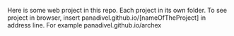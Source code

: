 Here is some web project in this repo. Each project in its own folder. To see project in browser, 
insert panadivel.github.io/[nameOfTheProject] in address line. For example panadivel.github.io/archex
